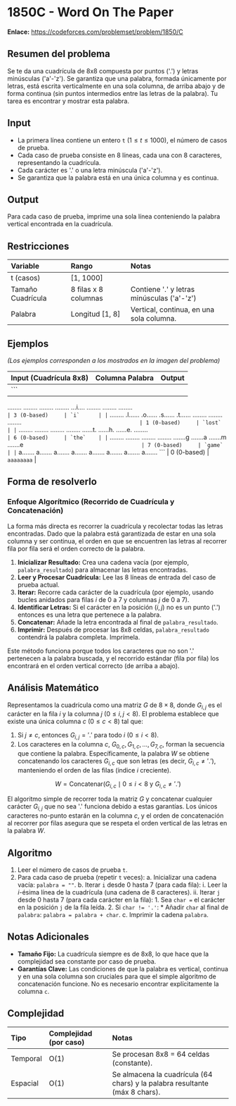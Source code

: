 # 1850C - Word On The Paper

**Enlace:** https://codeforces.com/problemset/problem/1850/C

## Resumen del problema
Se te da una cuadrícula de 8x8 compuesta por puntos ('.') y letras minúsculas ('a'-'z'). Se garantiza que una palabra, formada únicamente por letras, está escrita verticalmente en una sola columna, de arriba abajo y de forma continua (sin puntos intermedios entre las letras de la palabra). Tu tarea es encontrar y mostrar esta palabra.

## Input
-   La primera línea contiene un entero `t` ($1 \le t \le 1000$), el número de casos de prueba.
-   Cada caso de prueba consiste en 8 líneas, cada una con 8 caracteres, representando la cuadrícula.
-   Cada carácter es '.' o una letra minúscula ('a'-'z').
-   Se garantiza que la palabra está en una única columna y es continua.

## Output
Para cada caso de prueba, imprime una sola línea conteniendo la palabra vertical encontrada en la cuadrícula.

## Restricciones

| Variable        | Rango                | Notas                                     |
| :-------------- | :------------------- | :---------------------------------------- |
| t (casos)       | [1, 1000]            |                                           |
| Tamaño Cuadrícula | 8 filas x 8 columnas | Contiene '.' y letras minúsculas ('a'-'z') |
| Palabra         | Longitud [1, 8]      | Vertical, continua, en una sola columna.  |

## Ejemplos

*(Los ejemplos corresponden a los mostrados en la imagen del problema)*

| Input (Cuadrícula 8x8)                 | Columna Palabra | Output   |
| :------------------------------------- | :-------------: | :------- |
| ```
........
........
........
........
...i....
........
........
........
```                                      | 3 (0-based)     | `i`      |
| ```
........
.l......
.o......
.s......
.t......
........
........
........
```                                      | 1 (0-based)     | `lost`   |
| ```
........
........
........
........
......t.
......h.
......e.
........
```                                      | 6 (0-based)     | `the`    |
| ```
........
........
........
........
.......g
.......a
.......m
.......e
```                                      | 7 (0-based)     | `game`   |
| ```
a.......
a.......
a.......
a.......
a.......
a.......
a.......
a.......
```                                      | 0 (0-based)     | `aaaaaaaa` |

## Forma de resolverlo

### Enfoque Algorítmico (Recorrido de Cuadrícula y Concatenación)
La forma más directa es recorrer la cuadrícula y recolectar todas las letras encontradas. Dado que la palabra está garantizada de estar en una sola columna y ser continua, el orden en que se encuentren las letras al recorrer fila por fila será el orden correcto de la palabra.

1.  **Inicializar Resultado:** Crea una cadena vacía (por ejemplo, `palabra_resultado`) para almacenar las letras encontradas.
2.  **Leer y Procesar Cuadrícula:** Lee las 8 líneas de entrada del caso de prueba actual.
3.  **Iterar:** Recorre cada carácter de la cuadrícula (por ejemplo, usando bucles anidados para filas $i$ de 0 a 7 y columnas $j$ de 0 a 7).
4.  **Identificar Letras:** Si el carácter en la posición $(i, j)$ no es un punto ('.') entonces es una letra que pertenece a la palabra.
5.  **Concatenar:** Añade la letra encontrada al final de `palabra_resultado`.
6.  **Imprimir:** Después de procesar las 8x8 celdas, `palabra_resultado` contendrá la palabra completa. Imprímela.

Este método funciona porque todos los caracteres que no son '.' pertenecen a la palabra buscada, y el recorrido estándar (fila por fila) los encontrará en el orden vertical correcto (de arriba a abajo).

## Análisis Matemático
Representamos la cuadrícula como una matriz $G$ de $8 \times 8$, donde $G_{i,j}$ es el carácter en la fila $i$ y la columna $j$ ($0 \le i, j < 8$).
El problema establece que existe una única columna $c$ ($0 \le c < 8$) tal que:
1.  Si $j \neq c$, entonces $G_{i,j} = '.'$ para todo $i$ ($0 \le i < 8$).
2.  Los caracteres en la columna $c$, $G_{0,c}, G_{1,c}, \dots, G_{7,c}$, forman la secuencia que contiene la palabra. Específicamente, la palabra $W$ se obtiene concatenando los caracteres $G_{i,c}$ que son letras (es decir, $G_{i,c} \neq '.'$), manteniendo el orden de las filas (índice $i$ creciente).

$$ W = \text{Concatenar}( G_{i,c} \mid 0 \le i < 8 \text{ y } G_{i,c} \neq '.' ) $$

El algoritmo simple de recorrer toda la matriz $G$ y concatenar cualquier carácter $G_{i,j}$ que no sea '.' funciona debido a estas garantías. Los únicos caracteres no-punto estarán en la columna $c$, y el orden de concatenación al recorrer por filas asegura que se respeta el orden vertical de las letras en la palabra $W$.

## Algoritmo
1.  Leer el número de casos de prueba `t`.
2.  Para cada caso de prueba (repetir `t` veces):
    a.  Inicializar una cadena vacía: `palabra = ""`.
    b.  Iterar `i` desde 0 hasta 7 (para cada fila):
        i.  Leer la $i$-ésima línea de la cuadrícula (una cadena de 8 caracteres).
        ii. Iterar `j` desde 0 hasta 7 (para cada carácter en la fila):
            1.  Sea `char =` el carácter en la posición `j` de la fila leída.
            2.  Si `char != '.'`:
                *   Añadir `char` al final de `palabra`: `palabra = palabra + char`.
    c.  Imprimir la cadena `palabra`.

## Notas Adicionales
*   **Tamaño Fijo:** La cuadrícula siempre es de 8x8, lo que hace que la complejidad sea constante por caso de prueba.
*   **Garantías Clave:** Las condiciones de que la palabra es vertical, continua y en una sola columna son cruciales para que el simple algoritmo de concatenación funcione. No es necesario encontrar explícitamente la columna `c`.

## Complejidad

| Tipo     | Complejidad (por caso) | Notas                                          |
| :------- | :--------------------- | :--------------------------------------------- |
| Temporal | O(1)                   | Se procesan 8x8 = 64 celdas (constante).       |
| Espacial | O(1)                   | Se almacena la cuadrícula (64 chars) y la palabra resultante (máx 8 chars). |